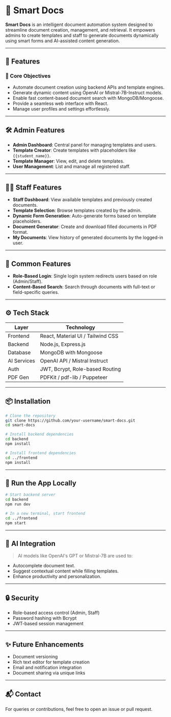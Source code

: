 
# 📄 Smart Docs

**Smart Docs** is an intelligent document automation system designed to streamline document creation, management, and retrieval. It empowers admins to create templates and staff to generate documents dynamically using smart forms and AI-assisted content generation.

---

## 🚀 Features

### 🧠 Core Objectives
- Automate document creation using backend APIs and template engines.
- Generate dynamic content using OpenAI or Mistral-7B-Instruct models.
- Enable fast content-based document search with MongoDB/Mongoose.
- Provide a seamless web interface with React.
- Manage user profiles and settings effortlessly.

---

## 🛠️ Admin Features
- **Admin Dashboard**: Central panel for managing templates and users.
- **Template Creator**: Create templates with placeholders like `{{student_name}}`.
- **Template Manager**: View, edit, and delete templates.
- **User Management**: List and manage all registered staff.

---

## 👩‍💼 Staff Features
- **Staff Dashboard**: View available templates and previously created documents.
- **Template Selection**: Browse templates created by the admin.
- **Dynamic Form Generation**: Auto-generate forms based on template placeholders.
- **Document Generator**: Create and download filled documents in PDF format.
- **My Documents**: View history of generated documents by the logged-in user.

---

## 🔐 Common Features
- **Role-Based Login**: Single login system redirects users based on role (Admin/Staff).
- **Content-Based Search**: Search through documents with full-text or field-specific queries.

---

## ⚙️ Tech Stack

| Layer       | Technology                        |
|-------------|-----------------------------------|
| Frontend    | React, Material UI / Tailwind CSS |
| Backend     | Node.js, Express.js               |
| Database    | MongoDB with Mongoose             |
| AI Services | OpenAI API / Mistral Instruct     |
| Auth        | JWT, Bcrypt, Role-based Routing   |
| PDF Gen     | PDFKit / pdf-lib / Puppeteer      |

---

## 📦 Installation

```bash
# Clone the repository
git clone https://github.com/your-username/smart-docs.git
cd smart-docs

# Install backend dependencies
cd backend
npm install

# Install frontend dependencies
cd ../frontend
npm install
````

---

## 🧪 Run the App Locally

```bash
# Start backend server
cd backend
npm run dev

# In a new terminal, start frontend
cd ../frontend
npm start
```

---

## 🤖 AI Integration

> AI models like OpenAI's GPT or Mistral-7B are used to:

* Autocomplete document text.
* Suggest contextual content while filling templates.
* Enhance productivity and personalization.

---

## 🔒 Security

* Role-based access control (Admin, Staff)
* Password hashing with Bcrypt
* JWT-based session management

---

## ✨ Future Enhancements

* Document versioning
* Rich text editor for template creation
* Email and notification integration
* Document sharing via unique links

---

## 📬 Contact

For queries or contributions, feel free to open an issue or pull request.


